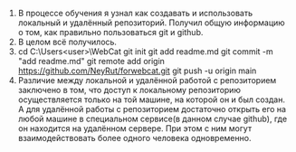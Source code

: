 1. В процессе обучения я узнал как создавать и использовать локальный и удалённый репозиторий. Получил общую информацию о том, как правильно пользоваться git и github. 
2. В целом всё получилось. 
3. 	cd C:\Users\<user>\WebCat
	git init
	git add readme.md
	git commit -m "add readme.md"
	git remote add origin https://github.com/NeyRut/forwebcat.git
	git push -u origin main
4. Различие между локальной и удалённой работой с репозиторием заключено в том, что доступ к локальному репозиторию осуществляется только на той машине, на которой он и был создан. А для удалённой работы с репозиторием достаточно открыть его на любой машине в специальном сервисе(в данном случае github), где он находится на удалённом сервере. При этом с ним могут взаимодействовать более одного человека одновременно.